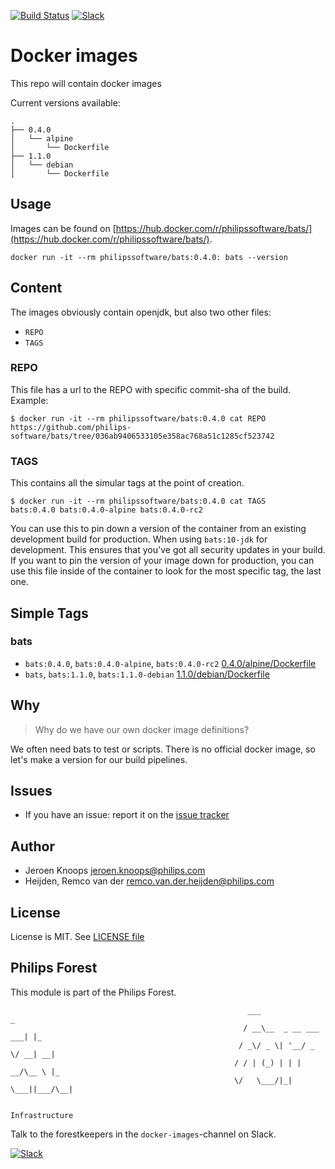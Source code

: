 [![Build Status](https://travis-ci.com/philips-software/bats.svg?branch=master)](https://travis-ci.com/philips-software/bats)
[![Slack](https://philips-software-slackin.now.sh/badge.svg)](https://philips-software-slackin.now.sh)

# Docker images

This repo will contain docker images

Current versions available:
```
.
├── 0.4.0
│   └── alpine
│       └── Dockerfile
├── 1.1.0
│   └── debian
│       └── Dockerfile
```
## Usage

Images can be found on [https://hub.docker.com/r/philipssoftware/bats/](https://hub.docker.com/r/philipssoftware/bats/).

```
docker run -it --rm philipssoftware/bats:0.4.0: bats --version
```

## Content

The images obviously contain openjdk, but also two other files:
- `REPO`
- `TAGS`

### REPO

This file has a url to the REPO with specific commit-sha of the build.
Example: 

```
$ docker run -it --rm philipssoftware/bats:0.4.0 cat REPO
https://github.com/philips-software/bats/tree/036ab9406533105e358ac768a51c1285cf523742
```

### TAGS

This contains all the simular tags at the point of creation. 

```
$ docker run -it --rm philipssoftware/bats:0.4.0 cat TAGS
bats:0.4.0 bats:0.4.0-alpine bats:0.4.0-rc2
```

You can use this to pin down a version of the container from an existing development build for production. When using `bats:10-jdk` for development. This ensures that you've got all security updates in your build. If you want to pin the version of your image down for production, you can use this file inside of the container to look for the most specific tag, the last one.

## Simple Tags

### bats
- `bats:0.4.0`, `bats:0.4.0-alpine`, `bats:0.4.0-rc2` [0.4.0/alpine/Dockerfile](0.4.0/alpine/Dockerfile)
- `bats`, `bats:1.1.0`, `bats:1.1.0-debian` [1.1.0/debian/Dockerfile](1.1.0/debian/Dockerfile)

## Why

> Why do we have our own docker image definitions?

We often need bats to test or scripts. There is no official docker image, so let's make a version for our build pipelines.

## Issues

- If you have an issue: report it on the [issue tracker](https://github.com/philips-software/bats/issues)

## Author

- Jeroen Knoops <jeroen.knoops@philips.com>
- Heijden, Remco van der <remco.van.der.heijden@philips.com>

## License

License is MIT. See [LICENSE file](LICENSE.md)

## Philips Forest

This module is part of the Philips Forest.

```
                                                     ___                   _
                                                    / __\__  _ __ ___  ___| |_
                                                   / _\/ _ \| '__/ _ \/ __| __|
                                                  / / | (_) | | |  __/\__ \ |_
                                                  \/   \___/|_|  \___||___/\__|  

                                                                 Infrastructure
```

Talk to the forestkeepers in the `docker-images`-channel on Slack.

[![Slack](https://philips-software-slackin.now.sh/badge.svg)](https://philips-software-slackin.now.sh)
